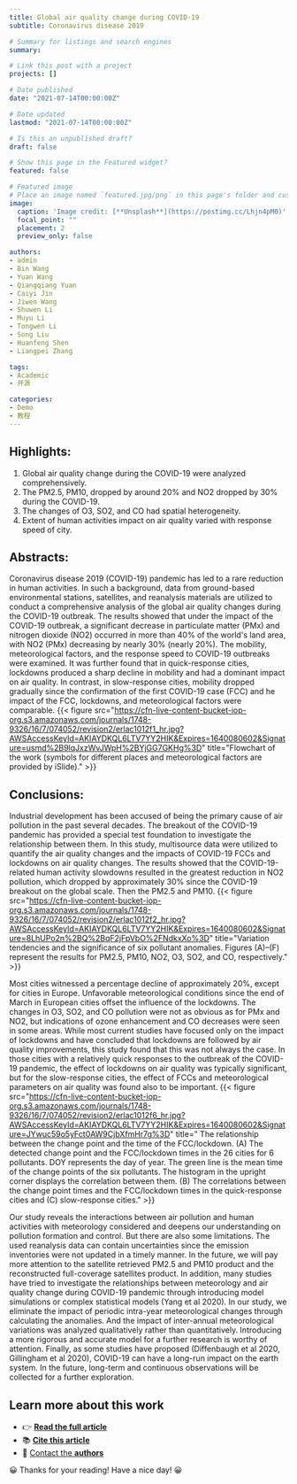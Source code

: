 ```yaml
---
title: Global air quality change during COVID-19
subtitle: Coronavirus disease 2019

# Summary for listings and search engines
summary: 

# Link this post with a project
projects: []

# Date published
date: "2021-07-14T00:00:00Z"

# Date updated
lastmod: "2021-07-14T00:00:00Z"

# Is this an unpublished draft?
draft: false

# Show this page in the Featured widget?
featured: false

# Featured image
# Place an image named `featured.jpg/png` in this page's folder and customize its options here.
image:
  caption: 'Image credit: [**Unsplash**](https://postimg.cc/Lhjn4pM0)'
  focal_point: ""
  placement: 2
  preview_only: false

authors:
- admin
- Bin Wang
- Yuan Wang
- Qiangqiang Yuan
- Caiyi Jin
- Jiwen Wang
- Shuwen Li
- Muyu Li
- Tongwen Li
- Song Liu
- Huanfeng Shen
- Liangpei Zhang

tags:
- Academic
- 开源

categories:
- Demo
- 教程
---
```


## Highlights:

1. Global air quality change during the COVID-19 were analyzed comprehensively.
2. The PM2.5, PM10, dropped by around 20% and NO2 dropped by 30% during the COVID-19.
3. The changes of O3, SO2, and CO had spatial heterogeneity.
4. Extent of human activities impact on air quality varied with response speed of city.

## Abstracts: 

Coronavirus disease 2019 (COVID-19) pandemic has led to a rare reduction in human activities. In such a background, data from ground-based environmental stations, satellites, and reanalysis materials are utilized to conduct a comprehensive analysis of the global air quality changes during the COVID-19 outbreak. The results showed that under the impact of the COVID-19 outbreak, a significant decrease in particulate matter (PMx) and nitrogen dioxide (NO2) occurred in more than 40% of the world's land area, with NO2 (PMx) decreasing by nearly 30% (nearly 20%). The mobility, meteorological factors, and the response speed to COVID-19 outbreaks were examined. It was further found that in quick-response cities, lockdowns produced a sharp decline in mobility and had a dominant impact on air quality. In contrast, in slow-response cities, mobility dropped gradually since the confirmation of the first COVID-19 case (FCC) and he impact of the FCC, lockdowns, and meteorological factors were comparable.
{{< figure src="https://cfn-live-content-bucket-iop-org.s3.amazonaws.com/journals/1748-9326/16/7/074052/revision2/erlac1012f1_hr.jpg?AWSAccessKeyId=AKIAYDKQL6LTV7YY2HIK&Expires=1640080602&Signature=usmd%2B9lqJxzWvJWpH%2BYjGG7GKHg%3D" title="Flowchart of the work (symbols for different places and meteorological factors are provided by iSlide)." >}}

## Conclusions: 
Industrial development has been accused of being the primary cause of air pollution in the past several decades. The breakout of the COVID-19 pandemic has provided a special test foundation to investigate the relationship between them. In this study, multisource data were utilized to quantify the air quality changes and the impacts of COVID-19 FCCs and lockdowns on air quality changes. The results showed that the COVID-19-related human activity slowdowns resulted in the greatest reduction in NO2 pollution, which dropped by approximately 30% since the COVID-19 breakout on the global scale. Then the PM2.5 and PM10. 
{{< figure src="https://cfn-live-content-bucket-iop-org.s3.amazonaws.com/journals/1748-9326/16/7/074052/revision2/erlac1012f2_hr.jpg?AWSAccessKeyId=AKIAYDKQL6LTV7YY2HIK&Expires=1640080602&Signature=8LhUPo2n%2BQ%2BqF2jFpVbO%2FNdkxXo%3D" title="Variation tendencies and the significance of six pollutant anomalies. Figures (A)–(F) represent the results for PM2.5, PM10, NO2, O3, SO2, and CO, respectively." >}}

Most cities witnessed a percentage decline of approximately 20%, except for cities in Europe. Unfavorable meteorological conditions since the end of March in European cities offset the influence of the lockdowns. The changes in O3, SO2, and CO pollution were not as obvious as for PMx and NO2, but indications of ozone enhancement and CO decreases were seen in some areas. While most current studies have focused only on the impact of lockdowns and have concluded that lockdowns are followed by air quality improvements, this study found that this was not always the case. In those cities with a relatively quick responses to the outbreak of the COVID-19 pandemic, the effect of lockdowns on air quality was typically significant, but for the slow-response cities, the effect of FCCs and meteorological parameters on air quality was found also to be important.
{{< figure src="https://cfn-live-content-bucket-iop-org.s3.amazonaws.com/journals/1748-9326/16/7/074052/revision2/erlac1012f6_hr.jpg?AWSAccessKeyId=AKIAYDKQL6LTV7YY2HIK&Expires=1640080602&Signature=JYwuc59o5yFct0AW9CjbXfmHr7g%3D" title=" The relationship between the change point and the time of the FCC/lockdown. (A) The detected change point and the FCC/lockdown times in the 26 cities for 6 pollutants. DOY represents the day of year. The green line is the mean time of the change points of the six pollutants. The histogram in the upright corner displays the correlation between them. (B) The correlations between the change point times and the FCC/lockdown times in the quick-response cities and (C) slow-response cities." >}}

Our study reveals the interactions between air pollution and human activities with meteorology considered and deepens our understanding on pollution formation and control. But there are also some limitations. The used reanalysis data can contain uncertainties since the emission inventories were not updated in a timely manner. In the future, we will pay more attention to the satellite retrieved PM2.5 and PM10 product and the reconstructed full-coverage satellites product. In addition, many studies have tried to investigate the relationships between meteorology and air quality change during COVID-19 pandemic through introducing model simulations or complex statistical models (Yang et al 2020). In our study, we eliminate the impact of periodic intra-year meteorological changes through calculating the anomalies. And the impact of inter-annual meteorological variations was analyzed qualitatively rather than quantitatively. Introducing a more rigorous and accurate model for a further research is worthy of attention. Finally, as some studies have proposed (Diffenbaugh et al 2020, Gillingham et al 2020), COVID-19 can have a long-run impact on the earth system. In the future, long-term and continuous observations will be collected for a further exploration.

## Learn more about this work

- 👉 [**Read the full article**](https://iopscience.iop.org/article/10.1088/1748-9326/ac1012)
- 📚 [**Cite this article**](https://iopscience.iop.org/export?articleId=1748-9326/16/7/074052&doi=10.1088/1748-9326/ac1012&exportFormat=iopexport_bib&exportType=abs&navsubmit=Export%20abstract)
- 💬 [Contact the **authors**](#contact) 

😀 Thanks for your reading! Have a nice day! 😀 
